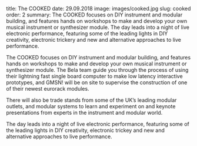 title: The COOKED
date: 29.09.2018
image: images/cooked.jpg
slug: cooked
order: 2
summary: The COOKED focuses on DIY instrument and modular building, and features hands on workshops to make and develop your own musical instrument or synthesizer module. The day leads into a night of live electronic performance, featuring some of the leading lights in DIY creativity, electronic trickery and new and alternative approaches to live performance.

The COOKED focuses on DIY instrument and modular building, and features hands on workshops to make and develop your own musical instrument or synthesizer module. The Bela team guide you through the process of using their lightning fast single board computer to make low latency interactive prototypes, and GMSN! will be on site to supervise the construction of one of their newest eurorack modules.

There will also be trade stands from some of the UK’s leading modular outlets, and modular systems to learn and experiment on and keynote presentations from experts in the instrument and modular world.

The day leads into a night of live electronic performance, featuring some of the leading lights in DIY creativity, electronic trickey and new and alternative approaches to live performance. 


